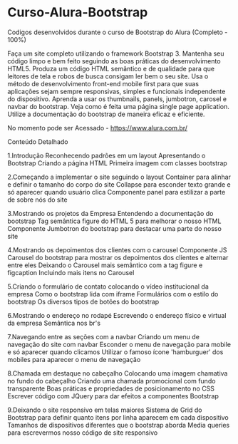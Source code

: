 # Curso-Alura-Bootstrap

Codigos desenvolvidos durante o curso de Bootstrap do Alura (Completo - 100%)

Faça um site completo utilizando o framework Bootstrap 3.
Mantenha seu código limpo e bem feito seguindo as boas práticas do desenvolvimento HTML5.
Produza um código HTML semântico e de qualidade para que leitores de tela e robos de busca consigam ler bem o seu site.
Usa o método de desenvolvimento front-end mobile first para que suas aplicações sejam sempre responsivas, simples e funcionais independente do dispositivo.
Aprenda a usar os thumbnails, panels, jumbotron, carosel e navbar do bootstrap.
Veja como é feita uma página single page application.
Utilize a documentação do bootstrap de maneira eficaz e eficiente.

No momento pode ser Acessado - https://www.alura.com.br/


Conteúdo Detalhado

1.Introdução
Reconhecendo padrões em um layout
Apresentando o Bootstrap
Criando a página HTML
Primeira imagem com classes bootstrap

2.Começando a implementar o site seguindo o layout
Container para alinhar e definir o tamanho do corpo do site
Collapse para esconder texto grande e só aparecer quando usuário clica
Componente panel para estilizar a parte de sobre nós do site

3.Mostrando os projetos da Empresa
Entendendo a documentação do bootstrap
Tag semântica figure do HTML 5 para melhorar o nosso HTML
Componente Jumbotron do bootstrap para destacar uma parte do nosso site

4.Mostrando os depoimentos dos clientes com o carousel
Componente JS Carousel do bootstrap para mostrar os depoimentos dos clientes e alternar entre eles
Deixando o Carousel mais semântico com a tag figure e figcaption
Incluindo mais itens no Carousel

5.Criando o formulário de contato colocando o vídeo institucional da empresa
Como o bootstrap lida com iframe
Formulários com o estilo do bootstrap
Os diversos tipos de botões do bootstrap

6.Mostrando o endereço no rodapé
Escrevendo o endereço físico e virtual da empresa
Semântica nos br's

7.Navegando entre as seções com a navbar
Criando um menu de navegação do site com navbar
Esconder o menu de navegação para mobile e só aparecer quando clicamos
Utilizar o famoso ícone 'hamburguer' dos mobiles para aparecer o menu de navegação

8.Chamada em destaque no cabeçalho
Colocando uma imagem chamativa no fundo do cabeçalho
Criando uma chamada promocional com fundo transparente
Boas práticas e propriedades de posicionamento no CSS
Escrever código com JQuery para dar efeitos a componentes Bootstrap

9.Deixando o site responsivo em telas maiores
Sistema de Grid do Bootstrap para definir quanto itens por linha aparecem em cada dispositivo
Tamanhos de dispositivos diferentes que o bootstrap aborda
Media queries para escrevermos nosso código de site responsivo
